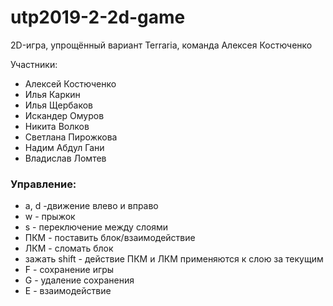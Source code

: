 # utp2019-2-2d-game
2D-игра, упрощённый вариант Terraria, команда Алексея Костюченко

Участники:
* Алексей Костюченко
* Илья Каркин
* Илья Щербаков
* Искандер Омуров
* Никита Волков
* Светлана Пирожкова
* Надим Абдул Гани
* Владислав Ломтев


### Управление:
* a, d -движение влево и вправо
* w - прыжок
* s - переключение между слоями
* ПКМ - поставить блок/взаимодействие
* ЛКМ - сломать блок
* зажать shift - действие ПКМ и ЛКМ применяются к слою за текущим
* F - сохранение игры
* G - удаление сохранения
* E - взаимодействие
